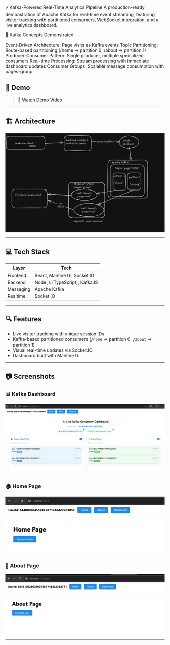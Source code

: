 ⚡ Kafka-Powered Real-Time Analytics Pipeline
A production-ready demonstration of Apache Kafka for real-time event streaming, featuring visitor tracking with partitioned consumers, WebSocket integration, and a live analytics dashboard.

🎯 Kafka Concepts Demonstrated

Event-Driven Architecture: Page visits as Kafka events
Topic Partitioning: Route-based partitioning (/home → partition 0, /about → partition 1)
Producer-Consumer Pattern: Single producer, multiple specialized consumers
Real-time Processing: Stream processing with immediate dashboard updates
Consumer Groups: Scalable message consumption with pages-group

## 📸 Demo

> 🎥 [Watch Demo Video](./assets/demo-video.mp4)

---

## 🏗️ Architecture

![Kafka Architecture Diagram](./assets/architecture.png)

---

## 💻 Tech Stack

| Layer     | Tech                          |
| --------- | ----------------------------- |
| Frontend  | React, Mantine UI, Socket.IO  |
| Backend   | Node.js (TypeScript), KafkaJS |
| Messaging | Apache Kafka                  |
| Realtime  | Socket.IO                     |

---

## 🔍 Features

- Live visitor tracking with unique session IDs
- Kafka-based partitioned consumers (`/home` → partition 0, `/about` → partition 1)
- Visual real-time updates via Socket.IO
- Dashboard built with Mantine UI

---

## 📷 Screenshots

### 📊 Kafka Dashboard

![Dashboard Screenshot](./assets/dashboard.png)

### 🏠 Home Page

![Home Screenshot](./assets/home.png)

### 📄 About Page

![About Screenshot](./assets/about.png)

---
